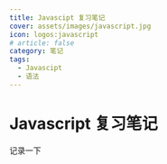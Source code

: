 ```yaml
---
title: Javascipt 复习笔记
cover: assets/images/javascript.jpg
icon: logos:javascript
# article: false
category: 笔记
tags:
  - Javascipt
  - 语法
---
```


# Javascript 复习笔记

记录一下